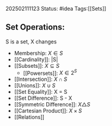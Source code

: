 202502111123
Status: #idea
Tags:[[Sets]]

## Set Operations: 
S is a set, X changes
- Membership: $X \in S$ 
- [[Cardinality]]: |S|
- [[Subsets]]: $X \subseteq S$ 
	- [[Powersets]]: $X \in 2^S$ 
- [[Intersection]]: $X \cap S$
- [[Unions]]: $X \cup S$ 
- [[Set Equality]]: X = S
- [[Set Difference]]: S - X
- [[Symmetric Difference]]: $X \triangle S$
- [[Cartesian Product]]: $X \times S$
- [[Relations]]